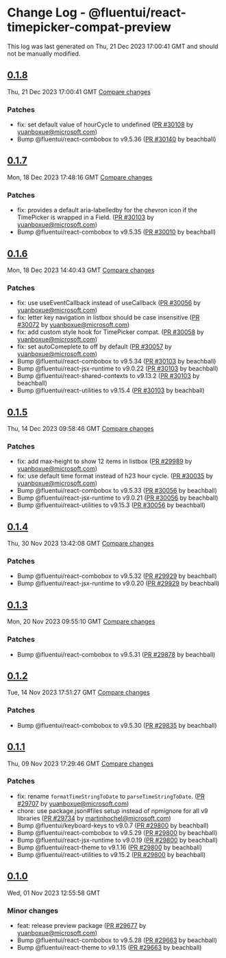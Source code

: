 # Change Log - @fluentui/react-timepicker-compat-preview

This log was last generated on Thu, 21 Dec 2023 17:00:41 GMT and should not be manually modified.

<!-- Start content -->

## [0.1.8](https://github.com/microsoft/fluentui/tree/@fluentui/react-timepicker-compat-preview_v0.1.8)

Thu, 21 Dec 2023 17:00:41 GMT 
[Compare changes](https://github.com/microsoft/fluentui/compare/@fluentui/react-timepicker-compat-preview_v0.1.7..@fluentui/react-timepicker-compat-preview_v0.1.8)

### Patches

- fix: set default value of hourCycle to undefined ([PR #30108](https://github.com/microsoft/fluentui/pull/30108) by yuanboxue@microsoft.com)
- Bump @fluentui/react-combobox to v9.5.36 ([PR #30140](https://github.com/microsoft/fluentui/pull/30140) by beachball)

## [0.1.7](https://github.com/microsoft/fluentui/tree/@fluentui/react-timepicker-compat-preview_v0.1.7)

Mon, 18 Dec 2023 17:48:16 GMT
[Compare changes](https://github.com/microsoft/fluentui/compare/@fluentui/react-timepicker-compat-preview_v0.1.6..@fluentui/react-timepicker-compat-preview_v0.1.7)

### Patches

- fix: provides a default aria-labelledby for the chevron icon if the TimePicker is wrapped in a Field. ([PR #30103](https://github.com/microsoft/fluentui/pull/30103) by yuanboxue@microsoft.com)
- Bump @fluentui/react-combobox to v9.5.35 ([PR #30010](https://github.com/microsoft/fluentui/pull/30010) by beachball)

## [0.1.6](https://github.com/microsoft/fluentui/tree/@fluentui/react-timepicker-compat-preview_v0.1.6)

Mon, 18 Dec 2023 14:40:43 GMT
[Compare changes](https://github.com/microsoft/fluentui/compare/@fluentui/react-timepicker-compat-preview_v0.1.5..@fluentui/react-timepicker-compat-preview_v0.1.6)

### Patches

- fix: use useEventCallback instead of useCallback ([PR #30056](https://github.com/microsoft/fluentui/pull/30056) by yuanboxue@microsoft.com)
- fix: letter key navigation in listbox should be case insensitive ([PR #30072](https://github.com/microsoft/fluentui/pull/30072) by yuanboxue@microsoft.com)
- fix: add custom style hook for TimePicker compat. ([PR #30058](https://github.com/microsoft/fluentui/pull/30058) by yuanboxue@microsoft.com)
- fix: set autoComeplete to off by default ([PR #30057](https://github.com/microsoft/fluentui/pull/30057) by yuanboxue@microsoft.com)
- Bump @fluentui/react-combobox to v9.5.34 ([PR #30103](https://github.com/microsoft/fluentui/pull/30103) by beachball)
- Bump @fluentui/react-jsx-runtime to v9.0.22 ([PR #30103](https://github.com/microsoft/fluentui/pull/30103) by beachball)
- Bump @fluentui/react-shared-contexts to v9.13.2 ([PR #30103](https://github.com/microsoft/fluentui/pull/30103) by beachball)
- Bump @fluentui/react-utilities to v9.15.4 ([PR #30103](https://github.com/microsoft/fluentui/pull/30103) by beachball)

## [0.1.5](https://github.com/microsoft/fluentui/tree/@fluentui/react-timepicker-compat-preview_v0.1.5)

Thu, 14 Dec 2023 09:58:46 GMT
[Compare changes](https://github.com/microsoft/fluentui/compare/@fluentui/react-timepicker-compat-preview_v0.1.4..@fluentui/react-timepicker-compat-preview_v0.1.5)

### Patches

- fix: add max-height to show 12 items in listbox ([PR #29989](https://github.com/microsoft/fluentui/pull/29989) by yuanboxue@microsoft.com)
- fix: use default time format instead of h23 hour cycle. ([PR #30035](https://github.com/microsoft/fluentui/pull/30035) by yuanboxue@microsoft.com)
- Bump @fluentui/react-combobox to v9.5.33 ([PR #30056](https://github.com/microsoft/fluentui/pull/30056) by beachball)
- Bump @fluentui/react-jsx-runtime to v9.0.21 ([PR #30056](https://github.com/microsoft/fluentui/pull/30056) by beachball)
- Bump @fluentui/react-utilities to v9.15.3 ([PR #30056](https://github.com/microsoft/fluentui/pull/30056) by beachball)

## [0.1.4](https://github.com/microsoft/fluentui/tree/@fluentui/react-timepicker-compat-preview_v0.1.4)

Thu, 30 Nov 2023 13:42:08 GMT
[Compare changes](https://github.com/microsoft/fluentui/compare/@fluentui/react-timepicker-compat-preview_v0.1.3..@fluentui/react-timepicker-compat-preview_v0.1.4)

### Patches

- Bump @fluentui/react-combobox to v9.5.32 ([PR #29929](https://github.com/microsoft/fluentui/pull/29929) by beachball)
- Bump @fluentui/react-jsx-runtime to v9.0.20 ([PR #29929](https://github.com/microsoft/fluentui/pull/29929) by beachball)

## [0.1.3](https://github.com/microsoft/fluentui/tree/@fluentui/react-timepicker-compat-preview_v0.1.3)

Mon, 20 Nov 2023 09:55:10 GMT
[Compare changes](https://github.com/microsoft/fluentui/compare/@fluentui/react-timepicker-compat-preview_v0.1.2..@fluentui/react-timepicker-compat-preview_v0.1.3)

### Patches

- Bump @fluentui/react-combobox to v9.5.31 ([PR #29878](https://github.com/microsoft/fluentui/pull/29878) by beachball)

## [0.1.2](https://github.com/microsoft/fluentui/tree/@fluentui/react-timepicker-compat-preview_v0.1.2)

Tue, 14 Nov 2023 17:51:27 GMT
[Compare changes](https://github.com/microsoft/fluentui/compare/@fluentui/react-timepicker-compat-preview_v0.1.1..@fluentui/react-timepicker-compat-preview_v0.1.2)

### Patches

- Bump @fluentui/react-combobox to v9.5.30 ([PR #29835](https://github.com/microsoft/fluentui/pull/29835) by beachball)

## [0.1.1](https://github.com/microsoft/fluentui/tree/@fluentui/react-timepicker-compat-preview_v0.1.1)

Thu, 09 Nov 2023 17:29:46 GMT
[Compare changes](https://github.com/microsoft/fluentui/compare/@fluentui/react-timepicker-compat-preview_v0.1.0..@fluentui/react-timepicker-compat-preview_v0.1.1)

### Patches

- fix: rename `formatTimeStringToDate` to `parseTimeStringToDate`. ([PR #29707](https://github.com/microsoft/fluentui/pull/29707) by yuanboxue@microsoft.com)
- chore: use package.json#files setup instead of npmignore for all v9 libraries ([PR #29734](https://github.com/microsoft/fluentui/pull/29734) by martinhochel@microsoft.com)
- Bump @fluentui/keyboard-keys to v9.0.7 ([PR #29800](https://github.com/microsoft/fluentui/pull/29800) by beachball)
- Bump @fluentui/react-combobox to v9.5.29 ([PR #29800](https://github.com/microsoft/fluentui/pull/29800) by beachball)
- Bump @fluentui/react-jsx-runtime to v9.0.19 ([PR #29800](https://github.com/microsoft/fluentui/pull/29800) by beachball)
- Bump @fluentui/react-theme to v9.1.16 ([PR #29800](https://github.com/microsoft/fluentui/pull/29800) by beachball)
- Bump @fluentui/react-utilities to v9.15.2 ([PR #29800](https://github.com/microsoft/fluentui/pull/29800) by beachball)

## [0.1.0](https://github.com/microsoft/fluentui/tree/@fluentui/react-timepicker-compat-preview_v0.1.0)

Wed, 01 Nov 2023 12:55:58 GMT

### Minor changes

- feat: release preview package ([PR #29677](https://github.com/microsoft/fluentui/pull/29677) by yuanboxue@microsoft.com)
- Bump @fluentui/react-combobox to v9.5.28 ([PR #29663](https://github.com/microsoft/fluentui/pull/29663) by beachball)
- Bump @fluentui/react-theme to v9.1.15 ([PR #29663](https://github.com/microsoft/fluentui/pull/29663) by beachball)
